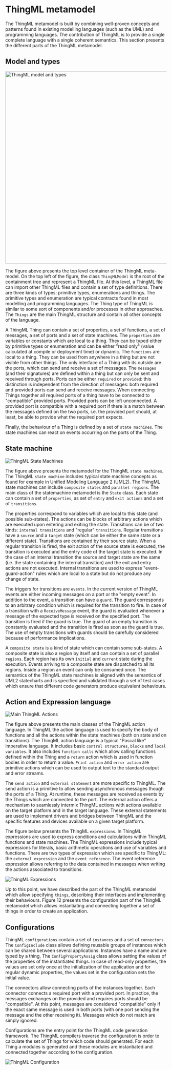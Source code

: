 # ThingML metamodel

The ThingML metamodel is built by combining well-proven concepts and patterns found in existing modelling languages (such as the UML) and programming languages. The contribution of ThingML is to provide a single complete language with a single coherent semantics. This section presents the different parts of the ThingML metamodel.

## Model and types

<img src="https://raw.githubusercontent.com/SINTEF-9012/ThingML/master/org.thingml.model/docs/thingml_components.png" alt="ThingML model and types" width="600">

The figure above presents the top level container of the ThingML meta-model. On the top left of the figure, the class `ThingMLModel` is the root of the containment tree and represent a ThingML file. At this level, a ThingML file can import other ThingML files and contain a set of type definitions. There are three kinds of types: primitive types, enumerations and things. The primitive types and enumeration are typical contracts found in most modelling and programming languages. The Thing type of ThingML is similar to some sort of components and/or processes in other approaches. The `Things` are the main ThingML structure and contain all other concepts of the language.

A ThingML Thing can contain a set of properties, a set of functions, a set of messages, a set of ports and a set of state machines. The `properties` are variables or constants which are local to a thing. They can be typed either by primitive types or enumeration and can be either "read only" (value calculated at compile or deployment time) or dynamic. The `functions` are local to a thing. They can be used from anywhere in a thing but are not visible from other things. The only interface of a Thing with its outside are the ports, which can send and receive a set of messages. The `messages` (and their signatures) are defined within a thing but can only be sent and received through ports. Ports can be either `required` or `provided`: this distinction is independent from the direction of messages: both required and provided ports can send and receive messages. When connecting Things together all required ports of a thing have to be connected to "compatible" provided ports. Provided ports can be left unconnected. A provided port is compatible with a required port if there is a match between the messages defined on the two ports, i.e. the provided port should, at least, be able to provide what the required port expects. 

Finally, the behaviour of a Thing is defined by a set of `state machines`. The state machines can react on events occurring on the ports of the Thing.

## State machine

![ThingML State Machines](https://raw.githubusercontent.com/SINTEF-9012/ThingML/master/org.thingml.model/docs/thingml_state_machine.png)

The figure above presents the metamodel for the ThingML `state machines`. The ThingML `state machine` includes typical state machine concepts as found for example in Unified Modeling Language 2 (UML2). The ThingML state machines can include `composite states` and `parallel regions`. The main class of the statemachine metamodel is the `State` class. Each state can contain a set of `properties`, as set of `entry` and `exit actions` and a set of `transitions`. 

The properties correspond to variables which are local to this state (and possible sub-states). The actions can be blocks of arbitrary actions which are executed upon entering and exiting the state. Transitions can be of two kinds: `internal transitions` and "regular" `transitions`. Regular transitions have a `source` and a `target` state (which can be either the same state or a different state). Transitions are contained by their source state. When a regular transition is fired, the exit action of the source state is executed, the transition is executed and the entry code of the target state is executed. In the case of an internal transition the source and target state are the same (i.e. the state containing the internal transition) and the exit and entry actions are not executed. Internal transitions are used to express "event-guard-action" rules which are local to a state but do not produce any change of state.

The triggers for transitions are `events`. In the current version of ThingML events are either incoming messages on a port or the "empty event". In addition to the event, a transition can have a `guard`. The guard corresponds to an arbitrary condition which is required for the transition to fire. In case of a transition with a `ReceiveMessage` event, the guard is evaluated whenever a message of the expected type is received on the specified port. The transition is fired if the guard is true. The guard of an empty transition is constantly evaluated and the transition is fired as soon as the guard is true. The use of empty transitions with guards should be carefully considered because of performance implications.

A `composite state` is a kind of state which can contain some sub-states. A composite state is also a region by itself and can contain a set of parallel `regions`. Each region has its own `initial` and `current` state during the execution. Events arriving to a composite state are dispatched to all its regions. Inside a region an event can only be consumed once. The semantics of the ThingML state machines is aligned with the semantics of UML2 statecharts and is specified and validated through a set of test cases which ensure that different code generators produce equivalent behaviours. 

## Action and Expression language

![Main ThingML Actions](https://raw.githubusercontent.com/SINTEF-9012/ThingML/master/org.thingml.model/docs/thingml_actions.png)

The figure above presents the main classes of the ThingML action language. In ThingML the action language is used to specify the body of functions and all the actions within the state machines (both on state and on transitions). The ThingML action language is a typical "Pascal like" imperative language. It includes basic `control structures`, `blocks` and `local variables`. It also includes `function calls` which allow calling functions defined within the Thing and a `return` action which is used in function bodies in order to return a value. `Print action` and `error action` are primitive actions which can be used to output text to the standard output and error streams. 

The `send action` and `external statement` are more specific to ThingML. The send action is a primitive to allow sending asynchronous messages though the ports of a Thing. At runtime, these messages are received as events by the Things which are connected to the port. The external action offers a mechanism to seamlessly intermix ThingML actions with actions available on the target platform and in the target language. These external statements are used to implement drivers and bridges between ThingML and the specific features and devices available on a given target platform.

The figure below presents the ThingML `expressions`. In ThingML expressions are used to express conditions and calculations within ThingML functions and state machines. The ThingML expressions include typical expressions for literals, basic arithmetic operations and use of variables and functions. There are two types of expression which are specific to ThingML: the `external expression` and the `event reference`. The event reference expression allows referring to the data contained in messages when writing the actions associated to transitions.

![ThingML Expressions](https://raw.githubusercontent.com/SINTEF-9012/ThingML/master/org.thingml.model/docs/thingml_expressions.png)

Up to this point, we have described the part of the ThingML metamodel which allow specifying `things`, describing their interfaces and implementing their behaviours. Figure 12 presents the configuration part of the ThingML metamodel which allows instantiating and connecting together a set of things in order to create an application.

## Configurations

ThingML `configurations` contain a set of `instances` and a set of `connectors`. The `ConfigInclude` class allows defining reusable groups of instances which can be shared between several applications. Instances have a name and are typed by a thing. The `ConfigPropertyAssig` class allows setting the values of the properties of the instantiated things. In case of read-only properties, the values are set only once at the initialization of the application and for regular dynamic properties, the values set in the configuration sets the initial value.

The connectors allow connecting ports of the instances together. Each connector connects a required port with a provided port. In practice, the messages exchanges on the provided and requires ports should be "compatible". At this point, messages are considered "compatible" only if the exact same message is used in both ports (with one port sending the message and the other receiving it). Messages which do not match are simply ignored.

Configurations are the entry point for the ThingML code generation framework. The ThingML compilers traverse the configuration is order to calculate the set of Things for which code should generated. For each Thing a modules is generated and these modules are instantiated and connected together according to the configuration.

![ThingML Configuration](https://raw.githubusercontent.com/SINTEF-9012/ThingML/master/org.thingml.model/docs/thingml_configuration.png)

